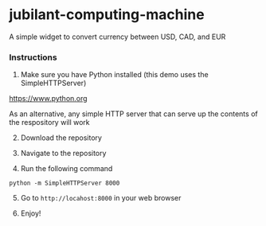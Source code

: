 # jubilant-computing-machine

A simple widget to convert currency between USD, CAD, and EUR

### Instructions

1. Make sure you have Python installed (this demo uses the SimpleHTTPServer)

https://www.python.org

As an alternative, any simple HTTP server that can serve up the contents of the respository will work

2. Download the repository

3. Navigate to the repository

4. Run the following command

`python -m SimpleHTTPServer 8000`

5. Go to `http://locahost:8000` in your web browser

6. Enjoy!
